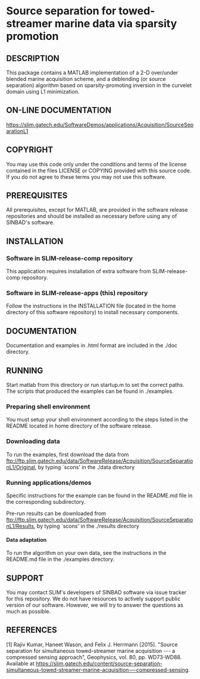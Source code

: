 # Source separation for towed-streamer marine data via sparsity promotion


##  DESCRIPTION

This package contains a MATLAB implementation of a 2-D over/under
blended marine acquisition scheme, and a deblending (or source
separation) algorithm based on sparsity-promoting inversion in the
curvelet domain using L1 minimization.


##  ON-LINE DOCUMENTATION
<https://slim.gatech.edu/SoftwareDemos/applications/Acquisition/SourceSeparationL1>


##  COPYRIGHT
 
You may use this code only under the conditions and terms of the
license contained in the files LICENSE or COPYING provided with this
source code. If you do not agree to these terms you may not use this
software.

##  PREREQUISITES

All prerequisites, except for MATLAB, are provided in the software
release repositories and should be installed as necessary before using
any of SINBAD's software.


##  INSTALLATION

###  Software in SLIM-release-comp repository

This application requires installation of extra software from
SLIM-release-comp repository.

###  Software in SLIM-release-apps (this) repository

Follow the instructions in the INSTALLATION file (located in the home
directory of this software repository) to install necessary
components.


##  DOCUMENTATION

Documentation and examples in .html format are included in the ./doc
directory.


##  RUNNING

Start matlab from this directory or run startup.m to set the correct
paths. The scripts that produced the examples can be found in
./examples.

###  Preparing shell environment

You must setup your shell environment according to the steps listed in
the README located in home directory of the software release.

###  Downloading data

To run the examples, first download the data from
ftp://ftp.slim.gatech.edu/data/SoftwareRelease/Acquisition/SourceSeparationL1/Original,
by typing `scons' in the ./data directory

###  Running applications/demos

Specific instructions for the example can be found in the README.md
file in the corresponding subdirectory.

Pre-run results can be downloaded from
ftp://ftp.slim.gatech.edu/data/SoftwareRelease/Acquisition/SourceSeparationL1/Results,
by typing `scons' in the ./results directory

#### Data adaptation
    
To run the algorithm on your own data, see the instructions in the
README.md file in the ./examples directory.


##  SUPPORT
 You may contact SLIM's developers of SINBAD software via issue tracker for this repository. We do not have resources to actively support public version of our software. However, we will try to answer the questions as much as possible.


##  REFERENCES

[1] Rajiv Kumar, Haneet Wason, and Felix J. Herrmann [2015]. "Source
separation for simultaneous towed-streamer marine acquisition --- a
compressed sensing approach", Geophysics, vol. 80, pp. WD73-WD88.
Available at
<https://slim.gatech.edu/content/source-separation-simultaneous-towed-streamer-marine-acquisition-–-compressed-sensing>.

